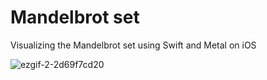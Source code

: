 # Mandelbrot set

Visualizing the Mandelbrot set using Swift and Metal on iOS

![ezgif-2-2d69f7cd20](https://user-images.githubusercontent.com/7700712/174675385-bb9343e5-b25d-440a-a57a-eab9da0cbd7c.gif)
